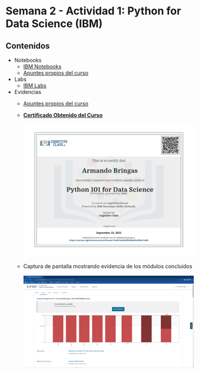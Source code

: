 # Semana 2 - Actividad 1: Python for Data Science (IBM)

## Contenidos

* Notebooks
  * [IBM Notebooks](./1_IBM-Notebooks/)
  * [Apuntes propios del curso](./3_Notebooks_Evidencias_y_Apuntes/)
* Labs
  * [IBM Labs](./2_IBM-Labs/)
* Evidencias
  * [Apuntes propios del curso](./3_Notebooks_Evidencias_y_Apuntes/)
  * **[Certificado Obtenido del Curso](https://courses.cognitiveclass.ai/certificates/7fca967ed42b49649da95a2966c75e88)**
    \
    \
    ![Course final progress](../../img/IBM_PY0101EN_Certificate-Armando_Bringas.jpg)

  * Captura de pantalla mostrando evidencia de los módulos concluidos
    \
    \
    ![Course final progress](../../img/course-progress-3.png)
